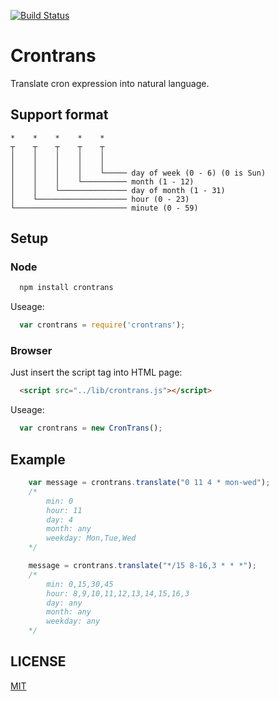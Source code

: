 [![Build Status](https://travis-ci.org/nateriver520/crontrans.svg?branch=master)](https://travis-ci.org/nateriver520/crontrans)

# Crontrans

Translate cron expression into natural language.

## Support format

```
*    *    *    *    *    
┬    ┬    ┬    ┬    ┬ 
│    │    │    │    │    
│    │    │    │    │    
│    │    │    │    └───── day of week (0 - 6) (0 is Sun)
│    │    │    └────────── month (1 - 12)
│    │    └─────────────── day of month (1 - 31)
│    └──────────────────── hour (0 - 23)
└───────────────────────── minute (0 - 59)
```

## Setup

### Node

```bash
  npm install crontrans
```

Useage:

```js
  var crontrans = require('crontrans');
```

### Browser

Just insert the script tag into HTML page:

```html
  <script src="../lib/crontrans.js"></script>
```

Useage:

```js
  var crontrans = new CronTrans();
```


## Example

```js
	var message = crontrans.translate("0 11 4 * mon-wed");
	/*
		min: 0
		hour: 11
		day: 4
		month: any
		weekday: Mon,Tue,Wed	
	*/

	message = crontrans.translate("*/15 8-16,3 * * *");
	/*
		min: 0,15,30,45
		hour: 8,9,10,11,12,13,14,15,16,3
		day: any
		month: any
		weekday: any
	*/

```

LICENSE
-------------
[MIT](LICENSE)


